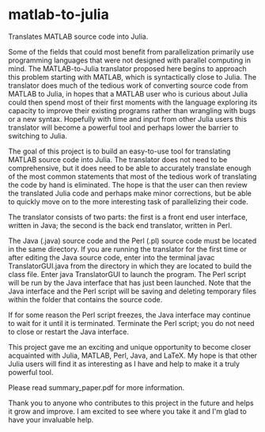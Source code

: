 matlab-to-julia
===============

Translates MATLAB source code into Julia.

Some of the fields that could most benefit from parallelization primarily use programming languages that were not designed with parallel computing in mind. The MATLAB-to-Julia translator proposed here begins to approach this problem starting with MATLAB, which is syntactically close to Julia. The translator does much of the tedious work of converting source code from MATLAB to Julia, in hopes that a MATLAB user who is curious about Julia could then spend most of their first moments with the language exploring its capacity to improve their existing programs rather than wrangling with bugs or a new syntax. Hopefully with time and input from other Julia users this translator will become a powerful tool and perhaps lower the barrier to switching to Julia.

The goal of this project is to build an easy-to-use tool for translating MATLAB source code into Julia. The translator does not need to be comprehensive, but it does need to be able to accurately translate enough of the most common statements that most of the tedious work of translating the code by hand is eliminated. The hope is that the user can then review the translated Julia code and perhaps make minor corrections, but be able to quickly move on to the more interesting task of parallelizing their code.

The translator consists of two parts: the first is a front end user interface, written in Java; the second is the back end translator, written in Perl.

The Java (.java) source code and the Perl (.pl) source code must be located in the same directory. If you are running the translator for the first time or after editing the Java source code, enter into the terminal
javac TranslatorGUI.java
from the directory in which they are located to build the class file. Enter
java TranslatorGUI
to launch the program. The Perl script will be run by the Java interface that has just been launched. Note that the Java interface and the Perl script will be saving and deleting temporary files within the folder that contains the source code.

If for some reason the Perl script freezes, the Java interface may continue to wait for it until it is terminated. Terminate the Perl script; you do not need to close or restart the Java interface.

This project gave me an exciting and unique opportunity to become closer acquainted with Julia, MATLAB, Perl, Java, and LaTeX. My hope is that other Julia users will find it as interesting as I have and help to make it a truly powerful tool. 

Please read summary_paper.pdf for more information.

Thank you to anyone who contributes to this project in the future and helps it grow and improve. I am excited to see where you take it and I'm glad to have your invaluable help.